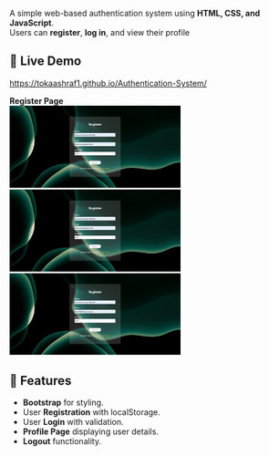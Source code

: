 A simple web-based authentication system using **HTML, CSS, and JavaScript**.  
Users can **register**, **log in**, and view their profile
## 🚀 Live Demo
https://tokaashraf1.github.io/Authentication-System/

**Register Page**
</br>
<img src="img/register.jpg" alt="Register Page" width="300" />
<img src="img/register.jpg" alt="Register Page" width="300" />
<img src="img/register.jpg" alt="Register Page" width="300" />

## 🚀 Features
- **Bootstrap** for styling.
- User **Registration** with localStorage.
- User **Login** with validation.
- **Profile Page** displaying user details.
- **Logout** functionality.


